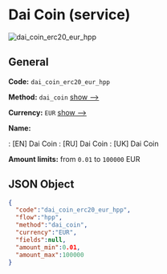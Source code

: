 
# Dai Coin (service) 
![dai_coin_erc20_eur_hpp](https://static.openfintech.io/payment_methods/dai_coin_erc20_eur_hpp/logo.svg?w=400&c=v0.59.26#w200)  

## General 
 
**Code:** `dai_coin_erc20_eur_hpp` 
 
**Method:** `dai_coin` 
 [show -->](/payment-methods/dai_coin/) 
 
**Currency:** `EUR` [show -->](/currencies/EUR/) 
 
**Name:** 
 
:	[EN] Dai Coin 
:	[RU] Dai Coin 
:	[UK] Dai Coin 
 
**Amount limits:** from `0.01` to `100000` EUR 

## JSON Object 

```json
{
  "code":"dai_coin_erc20_eur_hpp",
  "flow":"hpp",
  "method":"dai_coin",
  "currency":"EUR",
  "fields":null,
  "amount_min":0.01,
  "amount_max":100000
}
```  
